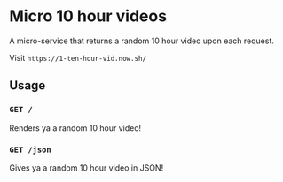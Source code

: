 # Micro 10 hour videos
A micro-service that returns a random 10 hour video upon each request.

Visit `https://1-ten-hour-vid.now.sh/`

## Usage

### `GET /`

Renders ya a random 10 hour video!

### `GET /json`

Gives ya a random 10 hour video in JSON!
